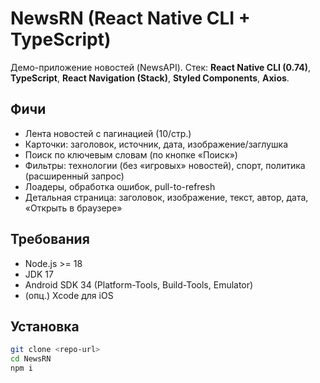 # NewsRN (React Native CLI + TypeScript)

Демо-приложение новостей (NewsAPI). Стек: **React Native CLI (0.74)**, **TypeScript**, **React Navigation (Stack)**, **Styled Components**, **Axios**.

## Фичи
- Лента новостей с пагинацией (10/стр.)
- Карточки: заголовок, источник, дата, изображение/заглушка
- Поиск по ключевым словам (по кнопке «Поиск»)
- Фильтры: технологии (без «игровых» новостей), спорт, политика (расширенный запрос)
- Лоадеры, обработка ошибок, pull-to-refresh
- Детальная страница: заголовок, изображение, текст, автор, дата, «Открыть в браузере»

## Требования
- Node.js >= 18
- JDK 17
- Android SDK 34 (Platform-Tools, Build-Tools, Emulator)
- (опц.) Xcode для iOS

## Установка
```bash
git clone <repo-url>
cd NewsRN
npm i
